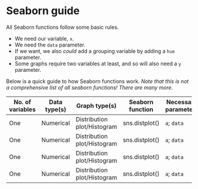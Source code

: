 # Seaborn guide
All Seaborn functions follow some basic rules. 

* We need our variable, `x`.
* We need the `data` parameter. 
* If we want, we also *could* add a grouping variable by adding a `hue` parameter.
* Some graphs require two variables at least, and so will also need a `y` parameter. 

Below is a quick guide to how Seaborn functions work. *Note that this is not a comprehensive list of all seaborn functions! There are many more.*

|No. of variables|Data type(s)|Graph type(s)|Seaborn function|Necessary parameters|
| --- | --- | --- | --- | --- |
| One | Numerical | Distribution plot/Histogram | sns.distplot() | `a`; `data` |
| One | Numerical | Distribution plot/Histogram | sns.distplot() | `a`; `data` |
| One | Numerical | Distribution plot/Histogram | sns.distplot() | `a`; `data` |
| One | Numerical | Distribution plot/Histogram | sns.distplot() | `a`; `data` |


